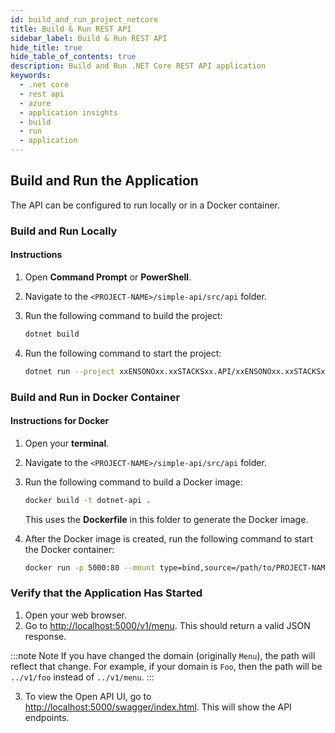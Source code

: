 ```yaml
---
id: build_and_run_project_netcore
title: Build & Run REST API
sidebar_label: Build & Run REST API
hide_title: true
hide_table_of_contents: true
description: Build and Run .NET Core REST API application
keywords:
  - .net core
  - rest api
  - azure
  - application insights
  - build
  - run
  - application
---
```


## Build and Run the Application

The API can be configured to run locally or in a Docker container.

### Build and Run Locally

#### Instructions

1. Open **Command Prompt** or **PowerShell**.
2. Navigate to the `<PROJECT-NAME>/simple-api/src/api` folder.
3. Run the following command to build the project:

    ```bash
    dotnet build
    ```

4. Run the following command to start the project:

    ```bash
    dotnet run --project xxENSONOxx.xxSTACKSxx.API/xxENSONOxx.xxSTACKSxx.API.csproj
    ```

### Build and Run in Docker Container

#### Instructions for Docker

1. Open your **terminal**.
2. Navigate to the `<PROJECT-NAME>/simple-api/src/api` folder.
3. Run the following command to build a Docker image:

    ```bash
    docker build -t dotnet-api .
    ```

   This uses the **Dockerfile** in this folder to generate the Docker image.

4. After the Docker image is created, run the following command to start the Docker container:

    ```bash
    docker run -p 5000:80 --mount type=bind,source=/path/to/PROJECT-NAME/simple-api/src/api/xxENSONOxx.xxSTACKSxx.API/appsettings.json,target=/app/config/appsettings.json
    ```

### Verify that the Application Has Started

1. Open your web browser.
2. Go to [http://localhost:5000/v1/menu](http://localhost:5000/v1/menu). This should return a valid JSON response.

:::note Note
If you have changed the domain (originally `Menu`), the path will reflect that change. For example, if your domain
is `Foo`, then the path will be `../v1/foo` instead of `../v1/menu`.
:::

3. To view the Open API UI, go to [http://localhost:5000/swagger/index.html](http://localhost:5000/swagger/index.html).
   This will show the API endpoints.